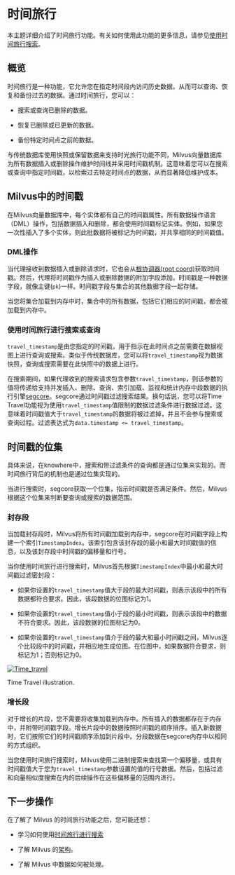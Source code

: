 时间旅行
====

本主题详细介绍了时间旅行功能。有关如何使用此功能的更多信息，请参见[使用时间旅行搜索](timetravel.md)。

概览
--

时间旅行是一种功能，它允许您在指定时间段内访问历史数据，从而可以查询、恢复和备份过去的数据。通过时间旅行，您可以：

* 搜索或查询已删除的数据。

* 恢复已删除或已更新的数据。

* 备份特定时间点之前的数据。

与传统数据库使用快照或保留数据来支持时光旅行功能不同，Milvus向量数据库为所有数据插入或删除操作维护时间线并采用时间戳机制。这意味着您可以在搜索或查询中指定时间戳，以检索过去特定时间点的数据，从而显著降低维护成本。

Milvus中的时间戳
-----------

在Milvus向量数据库中，每个实体都有自己的时间戳属性。所有数据操作语言（DML）操作，包括数据插入和删除，都会使用时间戳标记实体。例如，如果您一次性插入了多个实体，则此批数据将被标记为时间戳，并共享相同的时间戳值。

### DML操作

当代理接收到数据插入或删除请求时，它也会从[根协调器(root coord)](https://milvus.io/docs/v2.1.x/four_layers.md#Root-coordinator-root-coord)获取时间戳。然后，代理将时间戳作为插入或删除数据的附加字段添加。时间戳是一种数据字段，就像主键(`pk`)一样。时间戳字段与集合的其他数据字段一起存储。

当您将集合加载到内存中时，集合中的所有数据，包括它们相应的时间戳，都会被加载到内存中。

### 使用时间旅行进行搜索或查询

`travel_timestamp`是由您指定的时间戳，用于指示在此时间点之前需要在数据视图上进行查询或搜索。类似于传统数据库，您可以将`travel_timestamp`视为数据快照，查询或搜索需要在此快照中的数据上进行。

在搜索期间，如果代理收到的搜索请求包含参数`travel_timestamp`，则该参数的值将传递给支持并发插入、删除、查询、索引加载、监视和统计内存中段数据的执行引擎[segcore](https://github.com/milvus-io/milvus/tree/master/docs/design_docs/segcore)。segcore通过时间戳过滤搜索结果。换句话说，您可以将Time Travel功能视为使用`travel_timestamp`值限制的数据过滤条件进行数据过滤。这意味着时间戳值大于`travel_timestamp`的数据将被过滤掉，并且不会参与搜索或查询过程。过滤表达式为`data.timestamp <= travel_timestamp`。

时间戳的位集
------

具体来说，在knowhere中，搜索和带过滤条件的查询都是通过位集来实现的。而时间旅行背后的机制也是通过位集实现的。

当进行搜索时，segcore获取一个位集，指示时间戳是否满足条件。然后，Milvus根据这个位集来判断要查询或搜索的数据范围。

### 封存段

当加载封存段时，Milvus将所有时间戳加载到内存中，segcore在时间戳字段上构建一个索引`TimestampIndex`。该索引包含该封存段的最小和最大时间戳值的信息，以及该封存段中时间戳的偏移量和行号。

当你使用时间旅行进行搜索时，Milvus首先根据`TimestampIndex`中最小和最大时间戳过滤密封段：

* 如果你设置的`travel_timestamp`值大于段的最大时间戳，则表示该段中的所有数据都符合要求。因此，该段数据的位图标记为1。

* 如果你设置的`travel_timestamp`值小于段的最小时间戳，则表示该段中的数据不符合要求。因此，该段数据的位图标记为0。

* 如果你设置的`travel_timestamp`值介于段的最大和最小时间戳之间，Milvus逐个比较段中的时间戳，并相应地生成位图。在位图中，如果数据符合要求，则标记为1；否则标记为0。

[![Time_travel](https://milvus.io/static/9f34df662c7e67ce84f536b473896f29/1263b/time_travel.png "Time Travel illustration.")](https://milvus.io/static/9f34df662c7e67ce84f536b473896f29/85220/time_travel.png)

Time Travel illustration.

### 增长段

对于增长的片段，您不需要将收集加载到内存中。所有插入的数据都存在于内存中，并附带时间戳字段。增长片段中的数据按照时间戳的顺序排序。插入新数据时，它们按照它们的时间戳顺序添加到片段中。分段数据在segcore内存中以相同的方式组织。

当您使用时间旅行搜索时，Milvus使用二进制搜索来查找第一个偏移量，或具有时间戳值大于您为`travel_timestamp`参数设置的值的行号数据。然后，包括过滤和向量相似度搜索在内的后续操作在这些偏移量的范围内进行。

下一步操作
-----

在了解了 Milvus 的时间旅行功能之后，您可能还想：

* 学习如何使用[时间旅行进行搜索](timetravel.md)

* 了解 Milvus 的[架构](architecture_overview.md)。

* 了解 Milvus 中数据如何被处理。
